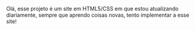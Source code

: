 Olá, esse projeto é um site em HTML5/CSS em que estou atualizando diariamente, sempre que aprendo coisas novas, tento implementar a esse site!